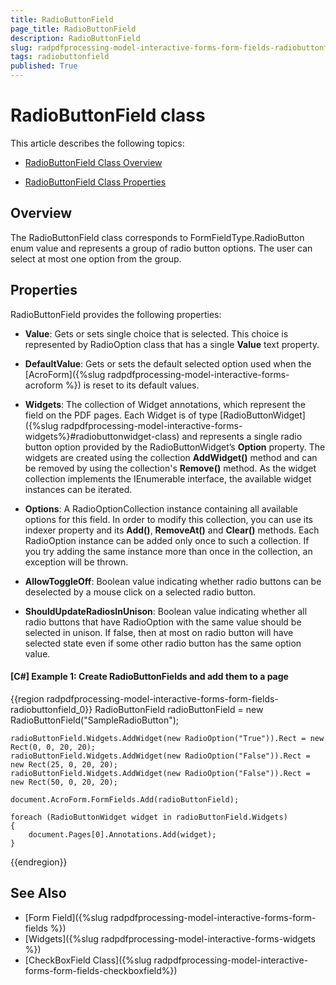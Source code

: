 ```yaml
---
title: RadioButtonField 
page_title: RadioButtonField 
description: RadioButtonField 
slug: radpdfprocessing-model-interactive-forms-form-fields-radiobuttonfield
tags: radiobuttonfield
published: True
---
```



# RadioButtonField class

This article describes the following topics:

* [RadioButtonField Class Overview](#overview)

* [RadioButtonField Class Properties](#properties)


## Overview

The RadioButtonField class corresponds to FormFieldType.RadioButton enum value and represents a group of radio button options. The user can select at most one option from the group. 


## Properties

RadioButtonField provides the following properties:

* **Value**: Gets or sets single choice that is selected. This choice is represented by RadioOption class that has a single **Value** text property.

* **DefaultValue**: Gets or sets the default selected option used when the [AcroForm]({%slug radpdfprocessing-model-interactive-forms-acroform %}) is reset to its default values.

* **Widgets**: The collection of Widget annotations, which represent the field on the PDF pages. Each Widget is of type  [RadioButtonWidget]({%slug radpdfprocessing-model-interactive-forms-widgets%}#radiobuttonwidget-class) and represents a single radio button option provided by the RadioButtonWidget’s **Option** property. The widgets are created using the collection **AddWidget()** method and can be removed by using the collection's **Remove()** method. As the widget collection implements  the IEnumerable interface, the available widget instances can be iterated.

* **Options**: A RadioOptionCollection instance containing all available options for this field. In order to modify this collection, you can use its indexer property and its **Add()**, **RemoveAt()** and **Clear()** methods. Each RadioOption instance can be added only once to such a collection. If you try adding the same instance more than once in the collection, an exception will be thrown.

* **AllowToggleOff**: Boolean value indicating whether radio buttons can be deselected by a mouse click on a selected radio button.

* **ShouldUpdateRadiosInUnison**: Boolean value indicating whether all radio buttons that have RadioOption with the same value should be selected in unison. If false, then at most on radio button will have selected state even if some other radio button has the same option value.


#### **[C#] Example 1: Create RadioButtonFields and add them to a page**
{{region radpdfprocessing-model-interactive-forms-form-fields-radiobuttonfield_0}}
	RadioButtonField radioButtonField = new RadioButtonField("SampleRadioButton");
	
	radioButtonField.Widgets.AddWidget(new RadioOption("True")).Rect = new Rect(0, 0, 20, 20);
	radioButtonField.Widgets.AddWidget(new RadioOption("False")).Rect = new Rect(25, 0, 20, 20);
	radioButtonField.Widgets.AddWidget(new RadioOption("False")).Rect = new Rect(50, 0, 20, 20);
	
	document.AcroForm.FormFields.Add(radioButtonField);
	
	foreach (RadioButtonWidget widget in radioButtonField.Widgets)
	{
	    document.Pages[0].Annotations.Add(widget);
	}
{{endregion}}


## See Also


* [Form Field]({%slug radpdfprocessing-model-interactive-forms-form-fields %})
* [Widgets]({%slug radpdfprocessing-model-interactive-forms-widgets %})
* [CheckBoxField Class]({%slug radpdfprocessing-model-interactive-forms-form-fields-checkboxfield%})